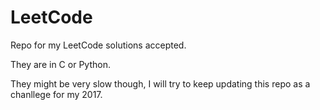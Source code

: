 # LeetCode

Repo for my LeetCode solutions accepted.

They are in C or Python.

They might be very slow though, I will try to keep updating this repo as a chanllege for my 2017.

